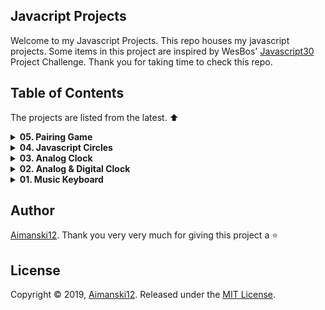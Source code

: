 ## Javacript Projects

Welcome to my Javascript Projects. This repo houses my javascript projects. Some items in this project are inspired by WesBos' [Javascript30](https://javascript30.com/) Project Challenge. Thank you for taking time to check this repo.

## Table of Contents

The projects are listed from the latest. :arrow_up:

<details>
<summary><strong>05. Pairing Game</strong></summary>

### Overview :sunglasses:

Pairing Game is one the most common programming exercises and so I decided to create one. I had so much fun building this application and I learned a lot from it. 

[View it live from your browser](https://aimanski-js05-pairgame.firebaseapp.com/). Deployed with Firebase through ReactJS<br>
[Watch Short Video Clip](https://www.youtube.com/watch?v=xg9Lok5UCZA) on YouTube<br>
[View project source code](https://github.com/Aimanski12/Javascript_Projects/tree/proj05).


<div float="left">
  <a href="https://www.youtube.com/watch?v=xg9Lok5UCZA">
    <img src="https://user-images.githubusercontent.com/32781697/59236072-2c01bc80-8bba-11e9-82f3-eb2a101ca2ea.gif" alt="screen shot">
  </a>
</div>


</details>



<details>
<summary><strong>04. Javascript Circles</strong></summary>

### Overview :sunglasses:

This is an application that generates multiple random circles in the browser. It is using javascript canvass to create 2d circles and increase its size as in a fraction of time. 

[View it live from your browser](https://aimanski-js04-circles.herokuapp.com/) <br>
[Watch Short Video Clip](https://www.youtube.com/watch?v=03MPwtkB0fY) <br>
[View project source code](https://github.com/Aimanski12/Javascript_Projects/tree/proj04)


<div float="left">
  <a href="https://www.youtube.com/watch?v=03MPwtkB0fY">
    <img src="https://user-images.githubusercontent.com/32781697/59149326-bccd7200-89d9-11e9-81ea-e8dfa153037b.gif" alt="screen shot">
  </a>
</div>


</details>

<details>
<summary><strong>03. Analog Clock</strong></summary>

### Overview :sunglasses:

This Analog Clock is built from [p5.js](https://p5js.org/) a JS client-side library for creating graphic and interactive experiences for the user. <br>
You can use this app if you need to run some clock on your desktop.

[View it live from your browser](https://aimanski-js03-clock.herokuapp.com/) <br>
[Watch Short Video Clip](https://www.youtube.com/watch?v=KEb3TGOjB5Y&feature=youtu.be) <br>
[View project source code](https://github.com/Aimanski12/Javascript_Projects/tree/proj03)


<div float="left">
  <a href="https://www.youtube.com/watch?v=KEb3TGOjB5Y&feature=youtu.be">
    <img src="https://user-images.githubusercontent.com/32781697/58377318-fff00580-7f42-11e9-803f-88fbffc9e4af.gif" alt="screen shot">
  </a>
</div>

</details>

<details>
<summary><strong>02. Analog & Digital Clock</strong></summary>

### Overview :sunglasses:

This is an app that outputs digital and analog clock on your browser. The analog clock is using javascript and css animations.

[View it live from your browser](https://aimanski-js02-clock.herokuapp.com/) <br>
[Watch Short Video Clip](https://www.youtube.com/watch?v=vOa3j6Z2vrw). <br>
[View project source code](https://github.com/Aimanski12/Javascript_Projects/tree/proj02).


<div float="left">
  <a href="https://www.youtube.com/watch?v=vOa3j6Z2vrw">
    <img src="https://user-images.githubusercontent.com/32781697/57983633-ecf8a500-7a19-11e9-9a20-28704f18e800.gif" alt="screen shot">
  </a>
</div>
</details>


<details>
<summary><strong>01. Music Keyboard</strong></summary>

### Overview :sunglasses:

This project is a simple musical keyboard that plays a sound whenever you press a key that corresponds to the sound. This application allows you to create simple music rythms on the fly. 

[View it live from your browser](https://aimanski-js01-musickeyboard.herokuapp.com/) <br>
[Watch Short Video Clip](https://www.youtube.com/watch?v=4dpbqbb1AWQ&feature=youtu.be). <br>
[View project source code](https://github.com/Aimanski12/Javascript_Projects).


<div float="left">
  <a href="https://www.youtube.com/watch?v=4dpbqbb1AWQ&feature=youtu.be">
    <img src="https://user-images.githubusercontent.com/32781697/57826349-87ca5880-7768-11e9-8d04-098de21edeb4.jpg" alt="screen shot">
  </a>
</div>
</details>

## Author

[Aimanski12](https://github.com/Aimanski12).
Thank you very very much for giving this project a :star:

## License 

Copyright © 2019, [Aimanski12](https://github.com/Aimanski12).
Released under the [MIT License](LICENSE).
